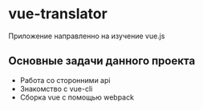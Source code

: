 # vue-translator

Приложение направленно на изучение vue.js

## Основные задачи данного проекта

- Работа со сторонними api
- Знакомство с vue-cli
- Сборка vue c помощью webpack